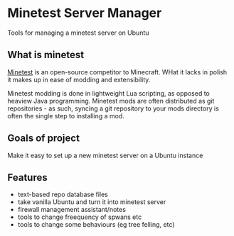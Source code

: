 # Minetest Server Manager

Tools for managing a minetest server on Ubuntu

## What is minetest

[Minetest](https://minetest.org) is an open-source competitor to Minecraft. WHat it lacks in polish it makes up in ease of modding and extensibility.

Minetest modding is done in lightweight Lua scripting, as opposed to heaview Java programming. Minetest mods are often distributed as git repositories - as such, syncing a git repository to your mods directory is often the single step to installing a mod.

## Goals of project

Make it easy to set up a new minetest server on a Ubuntu instance

## Features

* text-based repo database files
* take vanilla Ubuntu and turn it into minetest server
* firewall management assistant/notes
* tools to change freequency of spwans etc
* tools to change some behaviours (eg tree felling, etc)
